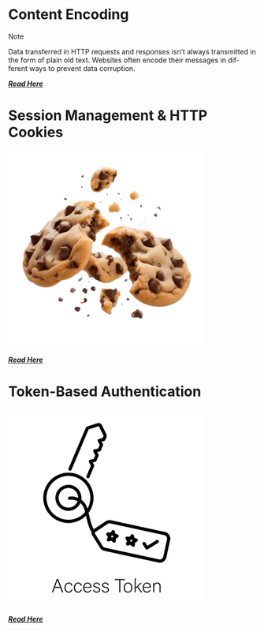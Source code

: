 
# Content Encoding

> [!Note] 
> Data transferred in HTTP requests and responses isn’t always transmitted
in the form of plain old text. Websites often encode their messages in dif-
ferent ways to prevent data corruption. 

***[Read Here](Content_Encoding.md)***



# Session Management & HTTP Cookies
<img src="../../../photos/Categories/Web%20Basics/Web%20Basics%201/Cookies.png" width="400"> 

[***Read Here***](Session_Management_and_HTTP_Cookies.md)


# Token-Based Authentication


<img src="../../../photos/Categories/Web%20Basics/Web%20Basics%201/Token.png" width="400"> 


[***Read Here***](Token-Based_Authentication.md)
